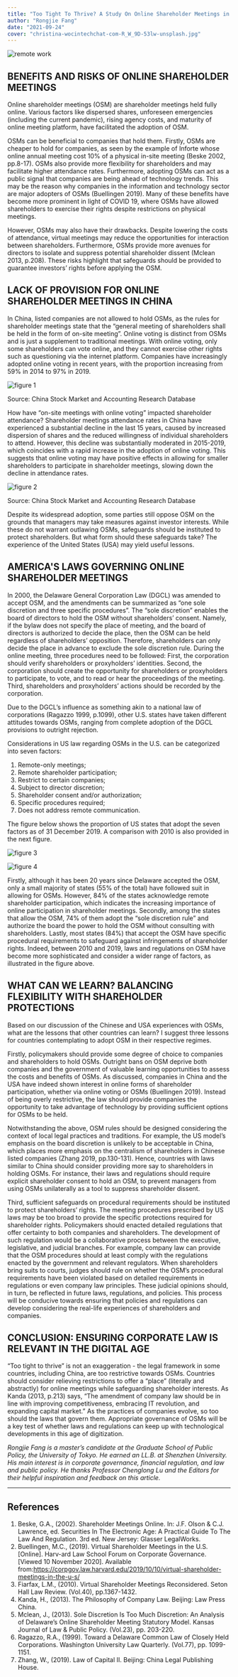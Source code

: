 ```yaml
---
title: "Too Tight To Thrive? A Study On Online Shareholder Meetings in China"
author: "Rongjie Fang"
date: "2021-09-24"
cover: "christina-wocintechchat-com-R_W_9D-53lw-unsplash.jpg"
---
```


![remote work](./christina-wocintechchat-com-R_W_9D-53lw-unsplash.jpg)

## BENEFITS AND RISKS OF ONLINE SHAREHOLDER MEETINGS

Online shareholder meetings (OSM) are shareholder meetings held fully online. Various factors like dispersed shares, unforeseen emergencies (including the current pandemic), rising agency costs, and maturity of online meeting platform, have facilitated the adoption of OSM. 

OSMs can be beneficial to companies that hold them. Firstly, OSMs are cheaper to hold for companies, as seen by the example of Inforte whose online annual meeting cost 10% of a physical in-site meeting (Beske 2002, pp.8-17). OSMs also provide more flexibility for shareholders and may facilitate higher attendance rates. Furthermore, adopting OSMs can act as a public signal that companies are being ahead of technology trends. This may be the reason why companies in the information and technology sector are major adopters of OSMs (Buellingen 2019). Many of these benefits have become more prominent in light of COVID 19, where OSMs have allowed shareholders to exercise their rights despite restrictions on physical meetings. 

However, OSMs may also have their drawbacks. Despite lowering the costs of attendance, virtual meetings may reduce the opportunities for interaction between shareholders. Furthermore, OSMs provide more avenues for directors to isolate and suppress potential shareholder dissent (Mclean 2013, p.208). These risks highlight that safeguards should be provided to guarantee investors’ rights before applying the OSM. 

## LACK OF PROVISION FOR ONLINE SHAREHOLDER MEETINGS IN CHINA

In China, listed companies are not allowed to hold OSMs, as the rules for shareholder meetings state that the “general meeting of shareholders shall be held in the form of on-site meeting”. Online voting is distinct from OSMs and is just a supplement to traditional meetings. With online voting, only some shareholders can vote online, and they cannot exercise other rights such as questioning via the internet platform. Companies have increasingly adopted online voting in recent years, with the proportion increasing from 59% in 2014 to 97% in 2019.

![figure 1](./fig1.webp)

Source: China Stock Market and Accounting Research Database

How have “on-site meetings with online voting” impacted shareholder attendance? Shareholder meetings attendance rates in China have experienced a substantial decline in the last 15 years, caused by increased dispersion of shares and the reduced willingness of individual shareholders to attend. However, this decline was substantially moderated in 2015-2019, which coincides with a rapid increase in the adoption of online voting. This suggests that online voting may have positive effects in allowing for smaller shareholders to participate in shareholder meetings, slowing down the decline in attendance rates.  

![figure 2](./fig2.webp)

Source: China Stock Market and Accounting Research Database

Despite its widespread adoption, some parties still oppose OSM on the grounds that managers may take measures against investor interests. While these do not warrant outlawing OSMs, safeguards should be instituted to protect shareholders. But what form should these safeguards take? The experience of the United States (USA) may yield useful lessons.

## AMERICA'S LAWS GOVERNING ONLINE SHAREHOLDER MEETINGS

In 2000, the Delaware General Corporation Law (DGCL) was amended to accept OSM, and the amendments can be summarized as “one sole discretion and three specific procedures”. The “sole discretion” enables the board of directors to hold the OSM without shareholders’ consent. Namely, if the bylaw does not specify the place of meeting, and the board of directors is authorized to decide the place, then the OSM can be held regardless of shareholders’ opposition. Therefore, shareholders can only decide the place in advance to exclude the sole discretion rule. During the online meeting, three procedures need to be followed: First, the corporation should verify shareholders or proxyholders’ identities. Second, the corporation should create the opportunity for shareholders or proxyholders to participate, to vote, and to read or hear the proceedings of the meeting. Third, shareholders and proxyholders’ actions should be recorded by the corporation.

Due to the DGCL’s influence as something akin to a national law of corporations (Ragazzo 1999, p.1099), other U.S. states have taken different attitudes towards OSMs, ranging from complete adoption of the DGCL provisions to outright rejection. 

Considerations in US law regarding OSMs in the U.S. can be categorized into seven factors: 

1. Remote-only meetings; 
1. Remote shareholder participation; 
1. Restrict to certain companies; 
1. Subject to director discretion; 
1. Shareholder consent and/or authorization; 
1. Specific procedures required; 
1. Does not address remote communication.

The figure below shows the proportion of US states that adopt the seven factors as of 31 December 2019. A comparison with 2010 is also provided in the next figure. 

![figure 3](./fig3.webp)

![figure 4](./fig4.webp)

Firstly, although it has been 20 years since Delaware accepted the OSM, only a small majority of states (55% of the total) have followed suit in allowing for OSMs. However, 84% of the states acknowledge remote shareholder participation, which indicates the increasing importance of online participation in shareholder meetings. Secondly, among the states that allow the OSM, 74% of them adopt the “sole discretion rule” and authorize the board the power to hold the OSM without consulting with shareholders. Lastly, most states (84%) that accept the OSM have specific procedural requirements to safeguard against infringements of shareholder rights. Indeed, between 2010 and 2019, laws and regulations on OSM have become more sophisticated and consider a wider range of factors, as illustrated in the figure above. 

## WHAT CAN WE LEARN? BALANCING FLEXIBILITY WITH SHAREHOLDER PROTECTIONS

Based on our discussion of the Chinese and USA experiences with OSMs, what are the lessons that other countries can learn? I suggest three lessons for countries contemplating to adopt OSM in their respective regimes. 

Firstly, policymakers should provide some degree of choice to companies and shareholders to hold OSMs. Outright bans on OSM deprive both companies and the government of valuable learning opportunities to assess the costs and benefits of OSMs. As discussed, companies in China and the USA have indeed shown interest in online forms of shareholder participation, whether via online voting or OSMs (Buellingen 2019). Instead of being overly restrictive, the law should provide companies the opportunity to take advantage of technology by providing sufficient options for OSMs to be held. 

Notwithstanding the above, OSM rules should be designed considering the context of local legal practices and traditions. For example, the US model’s emphasis on the board discretion is unlikely to be acceptable in China, which places more emphasis on the centralism of shareholders in Chinese listed companies (Zhang 2019, pp.130-131). Hence, countries with laws similar to China should consider providing more say to shareholders in holding OSMs. For instance, their laws and regulations should require explicit shareholder consent to hold an OSM, to prevent managers from using OSMs unilaterally as a tool to suppress shareholder dissent. 

Third, sufficient safeguards on procedural requirements should be instituted to protect shareholders’ rights. The meeting procedures prescribed by US laws may be too broad to provide the specific protections required for shareholder rights. Policymakers should enacted detailed regulations that offer certainty to both companies and shareholders. The development of such regulation would be a collaborative process between the executive, legislative, and judicial branches. For example, company law can provide that the OSM procedures should at least comply with the regulations enacted by the government and relevant regulators. When shareholders bring suits to courts, judges should rule on whether the OSM’s procedural requirements have been violated based on detailed requirements in regulations or even company law principles. These judicial opinions should, in turn, be reflected in future laws, regulations, and policies. This process will be conducive towards ensuring that policies and regulations can develop considering the real-life experiences of shareholders and companies. 

## CONCLUSION: ENSURING CORPORATE LAW IS RELEVANT IN THE DIGITAL AGE 
“Too tight to thrive” is not an exaggeration - the legal framework in some countries, including China, are too restrictive towards OSMs. Countries should consider relieving restrictions to offer a “place” (literally and abstractly) for online meetings while safeguarding shareholder interests. As Kanda (2013, p.213) says, “The amendment of company law should be in line with improving competitiveness, embracing IT revolution, and expanding capital market.” As the practices of companies evolve, so too should the laws that govern them. Appropriate governance of OSMs will be a key test of whether laws and regulations can keep up with technological developments in this age of digitization. 

*Rongjie Fang is a master’s candidate at the Graduate School of Public Policy, the University of Tokyo. He earned an LL.B. at Shenzhen University. His main interest is in corporate governance, financial regulation, and law and public policy. He thanks Professor Chenglong Lu and the Editors for their helpful inspiration and feedback on this article.*

---

## References
1. Beske, G.A., (2002). Shareholder Meetings Online. In: J.F. Olson & C.J. Lawrence, ed. Securities In The Electronic Age: A Practical Guide To The Law And Regulation. 3rd ed. New Jersey: Glasser LegalWorks.
1. Buellingen, M.C., (2019). Virtual Shareholder Meetings in the U.S. [Online]. Harv-ard Law School Forum on Corporate Governance. [Viewed 10 November 2020]. Available from:<https://corpgov.law.harvard.edu/2019/10/10/virtual-shareholder-meetings-in-the-u-s/>
1. Fiarfax, L.M., (2010). Virtual Shareholder Meetings Reconsidered. Seton Hall Law Review. (Vol.40), pp.1367-1432.
1. Kanda, H., (2013). The Philosophy of Company Law. Beijing: Law Press China.
1. Mclean, J., (2013). Sole Discretion Is Too Much Discretion: An Analysis of Delaware’s Online Shareholder Meeting Statutory Model. Kansas Journal of Law & Public Policy. (Vol.23), pp. 203-220.
1. Ragazzo, R.A., (1999). Toward a Delaware Common Law of Closely Held Corporations. Washington University Law Quarterly. (Vol.77), pp. 1099-1151.
1. Zhang, W., (2019). Law of Capital II. Beijing: China Legal Publishing House.